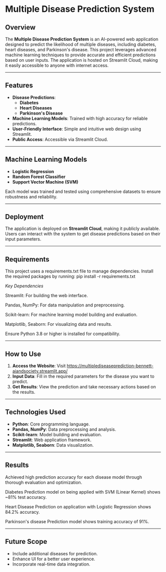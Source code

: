 # Multiple Disease Prediction System

## Overview  
The **Multiple Disease Prediction System** is an AI-powered web application designed to predict the likelihood of multiple diseases, including diabetes, heart diseases, and Parkinson's disease. This project leverages advanced machine learning techniques to provide accurate and efficient predictions based on user inputs. The application is hosted on Streamlit Cloud, making it easily accessible to anyone with internet access.

---

## Features  
- **Disease Predictions**: 
  - **Diabetes**  
  - **Heart Diseases**  
  - **Parkinson's Disease**  
- **Machine Learning Models**: Trained with high accuracy for reliable predictions.
- **User-Friendly Interface**: Simple and intuitive web design using Streamlit.
- **Public Access**: Accessible via Streamlit Cloud.

---

## Machine Learning Models  
- **Logistic Regression**  
- **Random Forest Classifier**  
- **Support Vector Machine (SVM)**  


Each model was trained and tested using comprehensive datasets to ensure robustness and reliability.

---

## Deployment  
The application is deployed on **Streamlit Cloud**, making it publicly available. Users can interact with the system to get disease predictions based on their input parameters.

---
## Requirements
This project uses a requirements.txt file to manage dependencies. 
Install the required packages by running:
pip install -r requirements.txt

*Key Dependencies* 

Streamlit: For building the web interface.

Pandas, NumPy: For data manipulation and preprocessing.

Scikit-learn: For machine learning model building and evaluation.

Matplotlib, Seaborn: For visualizing data and results.

Ensure Python 3.8 or higher is installed for compatibility.

---
## How to Use  
1. **Access the Website**: Visit https://multiplediseaseprediction-bennett-aiandsociety.streamlit.app/  
2. **Input Data**: Fill in the required parameters for the disease you want to predict.  
3. **Get Results**: View the prediction and take necessary actions based on the results.  

---

## Technologies Used  
- **Python**: Core programming language.  
- **Pandas, NumPy**: Data preprocessing and analysis.  
- **Scikit-learn**: Model building and evaluation.  
- **Streamlit**: Web application framework.  
- **Matplotlib, Seaborn**: Data visualization.  

---

## Results

Achieved high prediction accuracy for each disease model through thorough evaluation and optimization.

Diabetes Prediction model on being applied with SVM (Linear Kernel) shows ~81% test accuracy.

Heart Disease Prediction on application with Logistic Regression shows 84.2% accuracy.

Parkinson's disease Prediction model shows training accuracy of 91%. 


---

## Future Scope  
- Include additional diseases for prediction.  
- Enhance UI for a better user experience.  
- Incorporate real-time data integration.  

 

